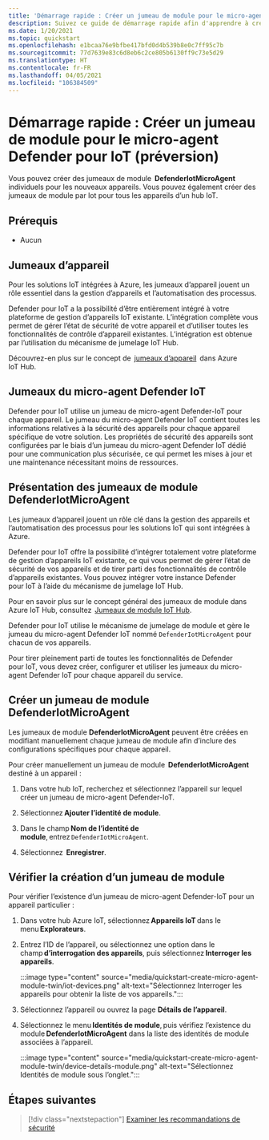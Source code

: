 ```yaml
---
title: 'Démarrage rapide : Créer un jumeau de module pour le micro-agent Defender pour IoT (préversion)'
description: Suivez ce guide de démarrage rapide afin d'apprendre à créer des jumeaux de module DefenderIotMicroAgent individuels pour les nouveaux appareils.
ms.date: 1/20/2021
ms.topic: quickstart
ms.openlocfilehash: e1bcaa76e9bfbe417bfd0d4b539b8e0c7ff95c7b
ms.sourcegitcommit: 77d7639e83c6d8eb6c2ce805b6130ff9c73e5d29
ms.translationtype: HT
ms.contentlocale: fr-FR
ms.lasthandoff: 04/05/2021
ms.locfileid: "106384509"
---
```

# <a name="quickstart-create-a-defender-iot-micro-agent-module-twin-preview"></a>Démarrage rapide : Créer un jumeau de module pour le micro-agent Defender pour IoT (préversion)

Vous pouvez créer des jumeaux de module  **DefenderIotMicroAgent** individuels pour les nouveaux appareils. Vous pouvez également créer des jumeaux de module par lot pour tous les appareils d’un hub IoT. 

## <a name="prerequisites"></a>Prérequis

- Aucun

## <a name="device-twins"></a>Jumeaux d’appareil 

Pour les solutions IoT intégrées à Azure, les jumeaux d’appareil jouent un rôle essentiel dans la gestion d’appareils et l’automatisation des processus. 

Defender pour IoT a la possibilité d’être entièrement intégré à votre plateforme de gestion d’appareils IoT existante. L’intégration complète vous permet de gérer l’état de sécurité de votre appareil et d’utiliser toutes les fonctionnalités de contrôle d’appareil existantes. L’intégration est obtenue par l’utilisation du mécanisme de jumelage IoT Hub. 

Découvrez-en plus sur le concept de  [jumeaux d’appareil](../iot-hub/iot-hub-devguide-device-twins.md)  dans Azure IoT Hub. 

## <a name="defender-iot-micro-agent-twins"></a>Jumeaux du micro-agent Defender IoT 

Defender pour IoT utilise un jumeau de micro-agent Defender-IoT pour chaque appareil. Le jumeau du micro-agent Defender IoT contient toutes les informations relatives à la sécurité des appareils pour chaque appareil spécifique de votre solution. Les propriétés de sécurité des appareils sont configurées par le biais d’un jumeau du micro-agent Defender IoT dédié pour une communication plus sécurisée, ce qui permet les mises à jour et une maintenance nécessitant moins de ressources. 

## <a name="understanding-defenderiotmicroagent-module-twins"></a>Présentation des jumeaux de module DefenderIotMicroAgent 

Les jumeaux d’appareil jouent un rôle clé dans la gestion des appareils et l’automatisation des processus pour les solutions IoT qui sont intégrées à Azure.

Defender pour IoT offre la possibilité d’intégrer totalement votre plateforme de gestion d’appareils IoT existante, ce qui vous permet de gérer l’état de sécurité de vos appareils et de tirer parti des fonctionnalités de contrôle d’appareils existantes. Vous pouvez intégrer votre instance Defender pour IoT à l’aide du mécanisme de jumelage IoT Hub.  

Pour en savoir plus sur le concept général des jumeaux de module dans Azure IoT Hub, consultez  [Jumeaux de module IoT Hub](../iot-hub/iot-hub-devguide-module-twins.md).

Defender pour IoT utilise le mécanisme de jumelage de module et gère le jumeau du micro-agent Defender IoT nommé `DefenderIotMicroAgent` pour chacun de vos appareils. 

Pour tirer pleinement parti de toutes les fonctionnalités de Defender pour IoT, vous devez créer, configurer et utiliser les jumeaux du micro-agent Defender IoT pour chaque appareil du service. 

## <a name="create-defenderiotmicroagent-module-twin"></a>Créer un jumeau de module DefenderIotMicroAgent 

Les jumeaux de module **DefenderIotMicroAgent** peuvent être créées en modifiant manuellement chaque jumeau de module afin d’inclure des configurations spécifiques pour chaque appareil. 

Pour créer manuellement un jumeau de module  **DefenderIotMicroAgent** destiné à un appareil : 

1. Dans votre hub IoT, recherchez et sélectionnez l’appareil sur lequel créer un jumeau de micro-agent Defender-IoT. 

1. Sélectionnez **Ajouter l’identité de module**. 

1. Dans le champ **Nom de l’identité de module**, entrez `DefenderIotMicroAgent`. 

1. Sélectionnez  **Enregistrer**. 

## <a name="verify-the-creation-of-a-module-twin"></a>Vérifier la création d’un jumeau de module 

Pour vérifier l’existence d’un jumeau de micro-agent Defender-IoT pour un appareil particulier : 

1. Dans votre hub Azure IoT, sélectionnez **Appareils IoT** dans le menu **Explorateurs**.  

1. Entrez l’ID de l’appareil, ou sélectionnez une option dans le champ **d’interrogation des appareils**, puis sélectionnez **Interroger les appareils**.  

    :::image type="content" source="media/quickstart-create-micro-agent-module-twin/iot-devices.png" alt-text="Sélectionnez Interroger les appareils pour obtenir la liste de vos appareils.":::

1. Sélectionnez l’appareil ou ouvrez la page **Détails de l’appareil**. 

1. Sélectionnez le menu **Identités de module**, puis vérifiez l’existence du module **DefenderIotMicroAgent** dans la liste des identités de module associées à l’appareil.  

    :::image type="content" source="media/quickstart-create-micro-agent-module-twin/device-details-module.png" alt-text="Sélectionnez Identités de module sous l’onglet.":::

## <a name="next-steps"></a>Étapes suivantes 

> [!div class="nextstepaction"]
> [Examiner les recommandations de sécurité](quickstart-investigate-security-recommendations.md)
